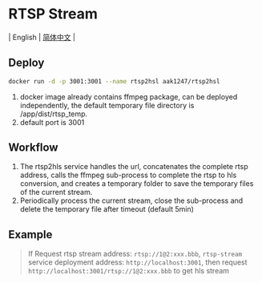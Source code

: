 # RTSP Stream

| English | [简体中文](./README.zh-CN.md) |

## Deploy

```bash
docker run -d -p 3001:3001 --name rtsp2hsl aak1247/rtsp2hsl
```

1. docker image already contains ffmpeg package, can be deployed independently, the default temporary file directory is /app/dist/rtsp_temp.
2. default port is 3001

## Workflow

1. The rtsp2hls service handles the url, concatenates the complete rtsp address, calls the ffmpeg sub-process to complete the rtsp to hls conversion, and creates a temporary folder to save the temporary files of the current stream.
2. Periodically process the current stream, close the sub-process and delete the temporary file after timeout (default 5min)

## Example

> If Request rtsp stream address: ``rtsp://1@2:xxx.bbb``, ``rtsp-stream`` service deployment address: ``http://localhost:3001``, then request ``http://localhost:3001/rtsp://1@2:xxx.bbb`` to get hls stream